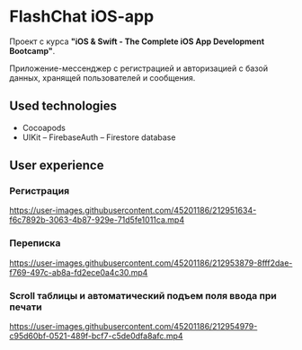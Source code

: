 # FlashChat iOS-app
 
Проект с курса **"iOS & Swift - The Complete iOS App Development Bootcamp"**. 

Приложение-мессенджер с регистрацией и авторизацией с базой данных, хранящей пользователей и сообщения. 

## Used technologies 
- Cocoapods
- UIKit 
– FirebaseAuth
– Firestore database 


## User experience 

### Регистрация 

https://user-images.githubusercontent.com/45201186/212951634-f6c7892b-3063-4b87-929e-71d5fe1011ca.mp4


### Переписка 

https://user-images.githubusercontent.com/45201186/212953879-8fff2dae-f769-497c-ab8a-fd2ece0a4c30.mp4


### Scroll таблицы и автоматический подъем поля ввода при печати 

https://user-images.githubusercontent.com/45201186/212954979-c95d60bf-0521-489f-bcf7-c5de0dfa8afc.mp4

